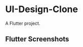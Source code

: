 # UI-Design-Clone

A Flutter project.

## Flutter Screenshots

<!-- <img src="assets/ui/WeatherUi.jpg" height="500em" /> -->

<!-- ## Screenshots form Device -->

<!-- <table>
<td>
<img src="assets/screenshots/flutter_01.jpeg/" height="500em" />
</td>
<td>
<img src="assets/screenshots/flutter_02.jpeg/" height="500em" />
</td>
</table> -->
